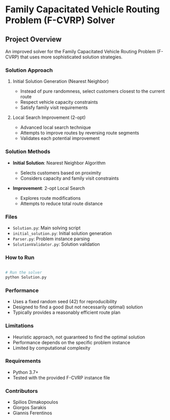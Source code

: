 # Family Capacitated Vehicle Routing Problem (F-CVRP) Solver

## Project Overview
An improved solver for the Family Capacitated Vehicle Routing Problem (F-CVRP) that uses more sophisticated solution strategies.

### Solution Approach
1. Initial Solution Generation (Nearest Neighbor)
   - Instead of pure randomness, select customers closest to the current route
   - Respect vehicle capacity constraints
   - Satisfy family visit requirements

2. Local Search Improvement (2-opt)
   - Advanced local search technique
   - Attempts to improve routes by reversing route segments
   - Validates each potential improvement

### Solution Methods
- **Initial Solution**: Nearest Neighbor Algorithm
  - Selects customers based on proximity
  - Considers capacity and family visit constraints

- **Improvement**: 2-opt Local Search
  - Explores route modifications
  - Attempts to reduce total route distance

### Files
- `Solution.py`: Main solving script
- `initial_solution.py`: Initial solution generation
- `Parser.py`: Problem instance parsing
- `SolutionValidator.py`: Solution validation

### How to Run
```bash

# Run the solver
python Solution.py
```

### Performance
- Uses a fixed random seed (42) for reproducibility
- Designed to find a good (but not necessarily optimal) solution
- Typically provides a reasonably efficient route plan

### Limitations
- Heuristic approach, not guaranteed to find the optimal solution
- Performance depends on the specific problem instance
- Limited by computational complexity

### Requirements
- Python 3.7+
- Tested with the provided F-CVRP instance file

### Contributors
- Spilios Dimakopoulos
- Giorgos Sarakis
- Giannis Ferentinos